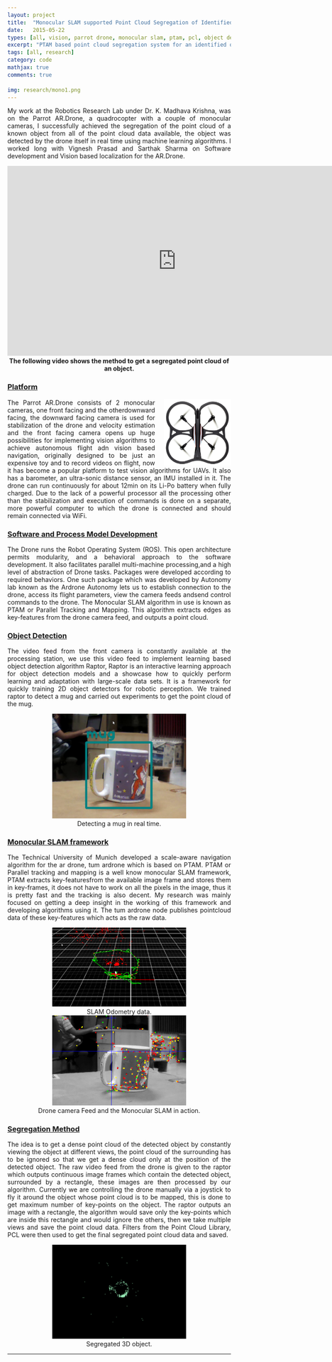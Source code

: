 ```yaml
---
layout: project
title:  "Monocular SLAM supported Point Cloud Segregation of Identified objects"
date:   2015-05-22
types: [all, vision, parrot drone, monocular slam, ptam, pcl, object detection]
excerpt: "PTAM based point cloud segregation system for an identified object in a visual SLAM system"
tags: [all, research]
category: code
mathjax: true
comments: true

img: research/mono1.png
---
```



<p style="text-align: justify; "> My work at the Robotics Research Lab under Dr. K. Madhava Krishna, was on the Parrot AR.Drone, a quadrocopter with a couple of monocular cameras, I successfully achieved the segregation of the point cloud of a known object from all of the point cloud data available, the object was detected by the drone itself in real time using machine learning algorithms. I worked long with Vignesh Prasad and Sarthak Sharma on Software development and Vision based localization for the AR.Drone.</p>

<div class="imgcap">
<div align="middle">
<iframe width="760" height="428" src="https://www.youtube.com/embed/ram95KVJxMM?rel=0&amp;controls=1&amp;autoplay=0&amp;loop=1&amp;rel=0&amp;showinfo=0" frameborder="0" allowfullscreen></iframe>
</div>
<div class="thecap" align="middle"><b>The following video shows the method to get a segregated point cloud of an object.</b> </div>
</div>

### <u>Platform</u>
<img style="float:right;margin:0px 0px 0px 20px" src="/assets/research/ardrone2.jpg" width="30%" > 
<p style="text-align: justify; "> The Parrot AR.Drone consists of 2 monocular cameras, one front facing and the otherdownward facing, the downward facing camera is used for stabilization of the drone and velocity estimation and the front facing camera opens up huge possibilities for implementing vision algorithms to achieve autonomous flight adn vision based navigation, originally designed to be just an expensive toy and to record videos on flight, now it has become a popular platform to test vision algorithms for UAVs. It also has a barometer, an ultra-sonic distance sensor, an IMU installed in it. The drone can run continuously for about 12min on its Li-Po battery when fully charged. Due to the lack of a powerful processor all the processing other than the stabilization and execution of commands is done on a separate, more powerful computer to which the drone is connected and should remain connected via WiFi.</p>

### <u>Software and Process Model Development</u>
<p style="text-align: justify; "> The Drone runs the Robot Operating System (ROS). This open architecture permits modularity, and a behavioral approach to the software development. It also facilitates parallel multi-machine processing,and a high level of abstraction of Drone tasks. Packages were developed according to required behaviors. One such package which was developed by Autonomy lab known as the Ardrone Autonomy lets us to establish connection to the drone, access its flight parameters, view the camera feeds andsend control commands to the drone. The Monocular SLAM algorithm in use is known as PTAM or Parallel Tracking and Mapping. This algorithm extracts edges as key-features from the drone camera feed, and outputs a point cloud.</p>


### <u>Object Detection</u>
<p style="text-align: justify; "> The video feed from the front camera is constantly available at the processing station, we use this video feed to implement learning based object detection algorithm Raptor, Raptor is an interactive learning approach for object detection models and a showcase how to quickly perform learning and adaptation with large-scale data sets. It is a framework for quickly training 2D object detectors for robotic perception. We trained raptor   to detect a mug and carried out experiments to get the point cloud of the mug.</p>
<div class="imgcap">
<center><img src="/assets/research/mono1.png" width="60%"></center>
<div class="thecap" align="middle">Detecting a mug in real time.</div>
</div>

### <u>Monocular SLAM framework</u>

<p style="text-align: justify; "> The Technical University of Munich developed a scale-aware navigation algorithm for the ar drone, tum ardrone which is based on PTAM. PTAM or Parallel tracking and mapping is a well know monocular SLAM framework, PTAM extracts key-featuresfrom the available image frame and stores them in key-frames, it does not have to work on all the pixels in the image, thus it is pretty fast and the tracking is also decent. My research was mainly focused on getting a deep insight in the working of this framework and developing algorithms using it. The tum ardrone node publishes pointcloud data of these key-features which acts as the raw data.</p>


<div class="imgcap">
<center><img src="/assets/research/mono3.png" width="60%"></center>
<div class="thecap" align="middle">SLAM Odometry data.</div>
</div>

<div class="imgcap">
<center><img src="/assets/research/mono2.png" width="60%"></center>
<div class="thecap" align="middle">Drone camera Feed and the Monocular SLAM in action.</div>
</div>


### <u>Segregation Method</u>
<p style="text-align: justify; "> The idea is to get a dense point cloud of the detected object by constantly viewing the object at different views, the point cloud of the surrounding has to be ignored so that we get a dense cloud only at the position of the detected object. The raw video feed from the drone is given to the raptor which outputs continuous image frames which contain the detected object, surrounded by a rectangle, these images are then processed by our algorithm. Currently we are controlling the drone manually via a joystick to fly it around the object whose point cloud is to be mapped, this is done to get maximum number of key-points on the object. The raptor outputs an image with a rectangle, the algorithm would save only the key-points which are inside this rectangle and would ignore the others, then we take multiple views and save the point cloud data. Filters from the Point Cloud Library, PCL were then used to get the final segregated point cloud data and saved.</p>

<div class="imgcap">
<center><img  src="/assets/research/mono4.png" width="60%"></center>
<div class="thecap" align="middle">Segregated 3D object.</div>
</div>





------